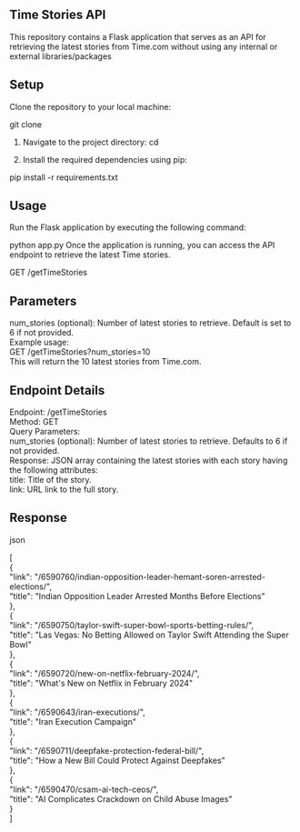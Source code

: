 ## Time Stories API
This repository contains a Flask application that serves as an API for retrieving the latest stories from Time.com without using any internal or external libraries/packages

## Setup
Clone the repository to your local machine:

 git clone <repository-url>
1. Navigate to the project directory:
cd <repository-directory>

2. Install the required dependencies using pip:

pip install -r requirements.txt


## Usage

Run the Flask application by executing the following command:

python app.py
Once the application is running, you can access the API endpoint to retrieve the latest Time stories.

GET /getTimeStories
## Parameters
num_stories (optional): Number of latest stories to retrieve. Default is set to 6 if not provided. <br>
Example usage: <br>
GET /getTimeStories?num_stories=10 <br>
This will return the 10 latest stories from Time.com.

## Endpoint Details
Endpoint: /getTimeStories <br>
Method: GET <br>
Query Parameters: <br>
num_stories (optional): Number of latest stories to retrieve. Defaults to 6 if not provided. <br>
Response: JSON array containing the latest stories with each story having the following attributes:<br>
title: Title of the story.<br>
link: URL link to the full story.
## Response
json

[ <br>
  { <br>
    "link": "/6590760/indian-opposition-leader-hemant-soren-arrested-elections/", <br>
    "title": "Indian Opposition Leader Arrested Months Before Elections" <br>
  }, <br>
  { <br>
    "link": "/6590750/taylor-swift-super-bowl-sports-betting-rules/", <br>
    "title": "Las Vegas: No Betting Allowed on Taylor Swift Attending the Super Bowl" <br>
  }, <br>
  { <br>
    "link": "/6590720/new-on-netflix-february-2024/", <br>
    "title": "What's New on Netflix in February 2024" <br>
  }, <br>
  { <br>
    "link": "/6590643/iran-executions/", <br>
    "title": "Iran Execution Campaign" <br>
  }, <br>
  { <br>
    "link": "/6590711/deepfake-protection-federal-bill/", <br>
    "title": "How a New Bill Could Protect Against Deepfakes" <br>
  }, <br>
  { <br>
    "link": "/6590470/csam-ai-tech-ceos/", <br>
    "title": "AI Complicates Crackdown on Child Abuse Images" <br>
  } <br>
]
